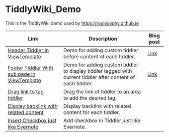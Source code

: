 # TiddlyWiki_Demo

This is the TiddlyWiki demo used by https://roulesophy.github.io

| Link | Description| Blog post|
| --- | --- | --- |
| [Header Tiddler in ViewTemplate](https://roulesophy.github.io/TiddlyWiki_Demo/ViewTemplate_Header.html)| Demo for adding custom tiddler before content of each tiddler.| [Link](https://roulesophy.github.io/20210102-tiddlywiki-tutorial-viewtemplate-header/) |
| [Footer Tiddler With sub page in ViewTemplate](https://roulesophy.github.io/TiddlyWiki_Demo/ViewTemplate_Footer_SubPage.html)| Demo for adding custom tiddler to display tiddler tagged with current tiddler after content of each tiddler.| [Link](https://roulesophy.github.io/20210103-tiddlywiki-tutorial-viewtemplate-footer-subpage/) |
| [Drag link to tag tiddler](https://roulesophy.github.io/TiddlyWiki_Demo/Droppable_To_Add_Or_Remove_Tag.html) | Drag the link of tiddler to an area to add the desired tag.| |
| [Display backlink with related content](https://roulesophy.github.io/TiddlyWiki_Demo/Display_backlink_with_related_content.html) | Display backlink with related content for each tiddler.| |
| [Insert Checkbox just like Evernote](https://roulesophy.github.io/TiddlyWiki_Demo/Add_Checkbox_As_Evernote.html) | Add checkbox in Tiddler just like Evernote.| |
